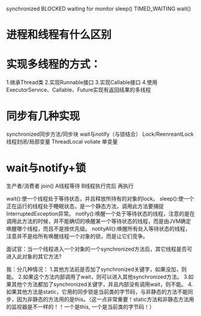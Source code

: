 synchronized   BLOCKED            waiting for monitor
sleep()        TIMED_WAITING
wait()


# 进程和线程有什么区别



# 实现多线程的方式：
1.继承Thread类
2.实现Runnable接口
3.实现Callable接口
4.使用ExecutorService、Callable、Future实现有返回结果的多线程

# 同步有几种实现
synchronized同步方法/同步块
wait与notify（与锁结合） 
Lock/ReenreantLock
线程封闭/局部变量
ThreadLocal
voliate 单变量


# wait与notify+锁  
生产者/消费者
join() A线程等待 B线程执行完后 再执行



wait():使一个线程处于等待状态，并且释放所持有的对象的lock。 
sleep():使一个正在运行的线程处于睡眠状态，是一个静态方法，调用此方法要捕捉InterruptedException异常。 
notify():唤醒一个处于等待状态的线程，注意的是在调用此方法的时候，并不能确切的唤醒某一个等待状态的线程，而是由JVM确定唤醒哪个线程，而且不是按优先级。 
notityAll():唤醒所有处入等待状态的线程，注意并不是给所有唤醒线程一个对象的锁，而是让它们竞争。



面试官：当一个线程进入一个对象的一个synchronized方法后，其它线程是否可进入此对象的其它方法?

我：分几种情况：
     1.其他方法前是否加了synchronized关键字，如果没加，则能。
     2.如果这个方法内部调用了wait，则可以进入其他synchronized方法。
     3.如果其他个方法都加了synchronized关键字，并且内部没有调用wait，则不能。
     4.如果其他方法是static，它用的同步锁是当前类的字节码，与非静态的方法不能同步，因为非静态的方法用的是this。（这一点非常重要！static方法和非静态方法用的监视器是不一样的！！一个是this, 一个是当前类的字节码！）